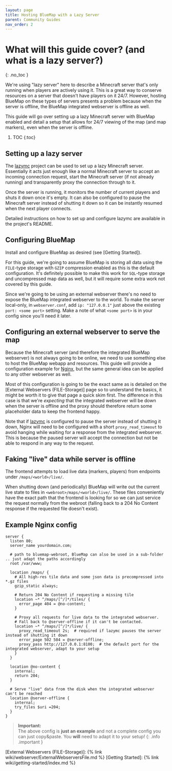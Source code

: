 ```yaml
---
layout: page
title: Hosting BlueMap with a Lazy Server
parent: Community Guides
nav_order: 2
---
```


# What will this guide cover? (and what is a lazy server?)
{: .no_toc }

We're using "lazy server" here to describe a Minecraft server that's only running when players are
actively using it. This is a great way to conserve resources on a server that doesn't have players
on it 24/7. However, hosting BlueMap on these types of servers presents a problem because when the
server is offline, the BlueMap integrated webserver is offline as well.

This guide will go over setting up a lazy Minecraft server with BlueMap enabled and detail a setup
that allows for 24/7 viewing of the map (and map markers), even when the server is offline.

1. TOC
{:toc}


## Setting up a lazy server

The [lazymc] project can be used to set up a lazy Minecraft server. Essentially it acts just enough
like a normal Minecraft server to accept an incoming connection request, start the Minecraft server
(if not already running) and transparently proxy the connection through to it.

Once the server is running, it monitors the number of current players and shuts it down once it's
empty. It can also be configured to pause the Minecraft server instead of shutting it down so it can
be instantly resumed when the next player connects.

Detailed instructions on how to set up and configure lazymc are available in the project's README.


## Configuring BlueMap

Install and configure BlueMap as desired (see [Getting Started]).

For this guide, we're going to assume BlueMap is storing all data using the `FILE`-type storage with
`GZIP` compression enabled as this is the default configuration. It's definitely possible to make
this work for `SQL`-type storage and uncompressed map data as well, but it will require some
extra work not covered by this guide.

Since we're going to be using an external webserver there's no need to expose the BlueMap integrated
webserver to the world. To make the server local-only, in `webserver.conf`, add `ip: "127.0.0.1"`
just above the existing `port: <some port>` setting. Make a note of what `<some port>` is in your
config since you'll need it later.


## Configuring an external webserver to serve the map

Because the Minecraft server (and therefore the integrated BlueMap webserver) is not always going to
be online, we need to use something else to host the BlueMap webapp and resources. This guide will
provide a configuration example for [Nginx], but the same general idea can be applied to any other
webserver as well.

Most of this configuration is going to be the exact same as is detailed on the [External Webservers
(FILE-Storage)] page so to understand the basics, it might be worth it to give that page a quick
skim first. The difference in this case is that we're *expecting* that the integrated webserver will
be down when the server is offline and the proxy should therefore return some placeholder data to
keep the frontend happy.

Note that if [lazymc] is configured to pause the server instead of shutting it down, Nginx will need
to be configured with a short `proxy_read_timeout` to avoid hanging while waiting for a response
from the integrated webserver. This is because the paused server will accept the connection but not
be able to respond in any way to the request.


## Faking "live" data while server is offline

The frontend attempts to load live data (markers, players) from endpoints under
`/maps/<world>/live/`.

When shutting down (and periodically) BlueMap will write out the current live state to files in
`<webroot>/maps/<world>/live/`. These files conveniently have the exact path that the frontend is
looking for so we can just service the request normally from the webroot (falling back to a 204 No
Content response if the requested file doesn't exist).


## Example Nginx config

```nginx
server {
  listen 80;
  server_name yourdomain.com;

  # path to bluemap-webroot, BlueMap can also be used in a sub-folder .. just adapt the paths accordingly
  root /var/www;

  location /maps/ {
    # All high-res tile data and some json data is precompressed into *.gz files
    gzip_static always;

    # Return 204 No Content if requesting a missing tile
    location ~* ^/maps/[^/]*/tiles/ {
      error_page 404 = @no-content;
    }

    # Proxy all requests for live data to the integrated webserver.
    # Fall back to @server-offline if it can't be contacted.
    location ~* ^/maps/[^/]*/live/ {
      proxy_read_timeout 2s;  # required if lazymc pauses the server instead of shutting it down
      error_page 502 504 = @server-offline;
      proxy_pass http://127.0.0.1:8100;  # the default port for the integrated webserver, adapt to your setup
    }
  }

  location @no-content {
    internal;
    return 204;
  }

  # Serve "live" data from the disk when the integrated webserver can't be reached
  location @server-offline {
    internal;
    try_files $uri =204;
  }
}
```
> **Important:**<br>
> The above config is **just an example** and not a complete config you can just copy&paste. You
> **will** need to adapt it to your setup!
{: .info .important }


  [lazymc]:https://github.com/timvisee/lazymc
  [Nginx]: https://nginx.org/
  [External Webservers (FILE-Storage)]: {% link wiki/webserver/ExternalWebserversFile.md %}
  [Getting Started]: {% link wiki/getting-started/index.md %}
